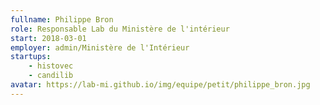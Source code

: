 ```yaml
---
fullname: Philippe Bron
role: Responsable Lab du Ministère de l'intérieur
start: 2018-03-01
employer: admin/Ministère de l'Intérieur
startups:
    - histovec
    - candilib
avatar: https://lab-mi.github.io/img/equipe/petit/philippe_bron.jpg
---
```


